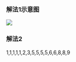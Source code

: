 ### 解法1示意图
![](https://pic.zaqbest.com/i/2022/04/30/626cfd4b30889.png)

### 解法2
1,1,1,1,1,2,3,5,5,5,5,6,6,8,8,9